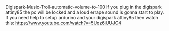 Digispark-Music-Troll-automatic-volume-to-100
If you plug in the digispark attiny85 the pc will be locked and a loud errape sound is gonna start to play. If you need help to setup ardurino and your digispark attiny85 then watch this: https://www.youtube.com/watch?v=5Uqz6iUUJC4
